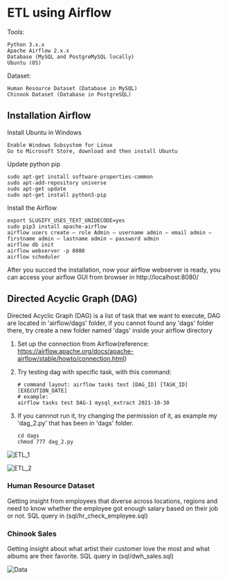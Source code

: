 
# ETL using Airflow
Tools:

    Python 3.x.x
    Apache Airflow 2.x.x
    Database (MySQL and PostgreMySQL locally)
    Ubuntu (OS)
    
Dataset:

    Human Resource Dataset (Database in MySQL)
    Chinook Dataset (Database in PostgreSQL)

## Installation Airflow 
Install Ubuntu in Windows

    Enable Windows Subsystem for Linux
    Go to Microsoft Store, download and then install Ubuntu
    
Update python pip
    
    sudo apt-get install software-properties-common
    sudo apt-add-repository universe
    sudo apt-get update
    sudo apt-get install python3-pip
    
Install the Airflow

    export SLUGIFY_USES_TEXT_UNIDECODE=yes
    sudo pip3 install apache-airflow
    airflow users create — role Admin — username admin — email admin — firstname admin — lastname admin — password admin
    airflow db init
    airflow webserver -p 8080
    airflow scheduler
    
After you succed the installation, now your airflow webserver is ready, you can access your airflow GUI from browser in http://localhost:8080/

## Directed Acyclic Graph (DAG) 
Directed Acyclic Graph (DAG) is a list of task that we want to execute, DAG are located in 'airflow/dags' folder, if you cannot found any 'dags' folder there, try create a new folder named 'dags' inside your airflow directory
    
1. Set up the connection from Airflow(reference: https://airflow.apache.org/docs/apache-airflow/stable/howto/connection.html)
2. Try testing dag with specific task, with this command:
       
       # command layout: airflow tasks test [DAG_ID] [TASK_ID] [EXECUTION_DATE]
       # example:
       airflow tasks test DAG-1 mysql_extract 2021-10-30
   
3. If you cannnot run it, try changing the permission of it, as example my 'dag_2.py' that has been in 'dags' folder.
     
       cd dags
       chmod 777 dag_2.py

![ETL_1](https://user-images.githubusercontent.com/38213112/140048194-d6827659-68cf-4bc2-8456-4d6c7db4be5a.png)

![ETL_2](https://user-images.githubusercontent.com/38213112/140048251-b513b67e-4ab5-445f-8673-499ca0b62503.png)

### Human Resource Dataset
Getting insight from employees that diverse across locations, regions and need to know whether the employee got enough salary based on their job or not. SQL query in (sql/hr_check_employee.sql)

### Chinook Sales 
Getting insight about what artist their customer love the most and what albums are their favorite. SQL query in (sql/dwh_sales.sql)

![Data](https://user-images.githubusercontent.com/38213112/140313521-43d98930-c915-4b69-a3a6-a4eef0b93ef0.png)


  


